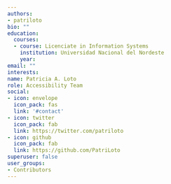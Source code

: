 ```yaml
---
authors:
- patriloto
bio: ""
education:
  courses:
  - course: Licenciate in Information Systems
    institution: Universidad Nacional del Nordeste 
    year: 
email: ""
interests:
name: Patricia A. Loto
role: Accessibility Team
social:
- icon: envelope
  icon_pack: fas
  link: '#contact'
- icon: twitter
  icon_pack: fab
  link: https://twitter.com/patriloto
- icon: github
  icon_pack: fab
  link: https://github.com/PatriLoto
superuser: false
user_groups:
- Contributors
---
```





